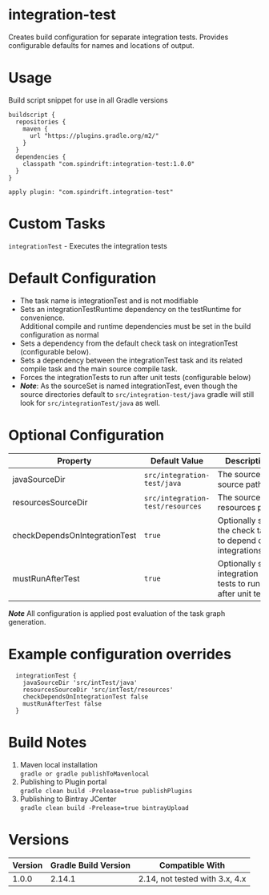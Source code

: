 integration-test
================
Creates build configuration for separate integration tests.
Provides configurable defaults for names and locations of output.

Usage
=====
Build script snippet for use in all Gradle versions
```$xslt
buildscript {
  repositories {
    maven {
      url "https://plugins.gradle.org/m2/"
    }
  }
  dependencies {
    classpath "com.spindrift:integration-test:1.0.0"
  }
}

apply plugin: "com.spindrift.integration-test"
``` 

Custom Tasks
============

`integrationTest` - Executes the integration tests

Default Configuration
=====================

- The task name is integrationTest and is not modifiable
- Sets an integrationTestRuntime dependency on the testRuntime for convenience.  
  Additional compile and runtime dependencies must be set in the build configuration as normal
- Sets a dependency from the default check task on integrationTest (configurable below).
- Sets a dependency between the integrationTest task and its related compile task and the main source compile task.
- Forces the integrationTests to run after unit tests (configurable below)
- **_Note_**: As the sourceSet is named integrationTest, even though the source directories default to `src/integration-test/java` gradle will still look for `src/integrationTest/java` as well.

Optional Configuration
======================

Property | Default Value | Description  
-------- | ------------- | -----------  
javaSourceDir | `src/integration-test/java` | The sourceSet source path  
resourcesSourceDir | `src/integration-test/resources` | The sourceSet resources path   
checkDependsOnIntegrationTest | `true` | Optionally sets the check task to depend on integrationsTest  
mustRunAfterTest | `true` | Optionally sets integration tests to run after unit tests  

**_Note_** All configuration is applied post evaluation of the task graph generation.

Example configuration overrides
===============================

```$xslt
  integrationTest {
    javaSourceDir 'src/intTest/java'
    resourcesSourceDir 'src/intTest/resources'
    checkDependsOnIntegrationTest false
    mustRunAfterTest false
  }
```

Build Notes
===========

1. Maven local installation  
`gradle or gradle publishToMavenlocal`  
2. Publishing to Plugin portal  
`gradle clean build -Prelease=true publishPlugins`  
3. Publishing to Bintray JCenter  
`gradle clean build -Prelease=true bintrayUpload`  

Versions
========

Version | Gradle Build Version | Compatible With 
------- | -------------------- | ---------------
1.0.0   | 2.14.1 | 2.14, not tested with 3.x, 4.x  
  






 